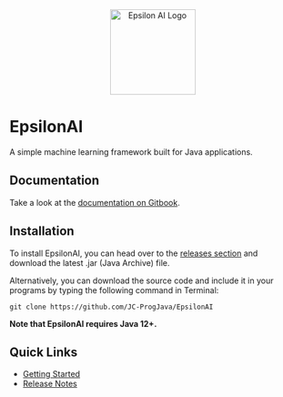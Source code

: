 <div align="center">
  <img width="150" alt="Epsilon AI Logo" src="https://user-images.githubusercontent.com/61588096/126422411-a64d99ea-c95e-40e5-af9f-c20db94b465e.png">
</div>
  
# EpsilonAI
A simple machine learning framework built for Java applications.

## Documentation
Take a look at the [documentation on Gitbook](https://jc-progjava.gitbook.io/epsilonai/).

## Installation
To install EpsilonAI, you can head over to the [releases section](https://github.com/JC-ProgJava/EpsilonAI/releases) and download the latest .jar (Java Archive) file.

Alternatively, you can download the source code and include it in your programs by typing the following command in Terminal:
```
git clone https://github.com/JC-ProgJava/EpsilonAI
```

**Note that EpsilonAI requires Java 12+.**

## Quick Links
- [Getting Started](https://jc-progjava.gitbook.io/epsilonai/getting-started)
- [Release Notes](https://jc-progjava.gitbook.io/epsilonai/release-notes)
